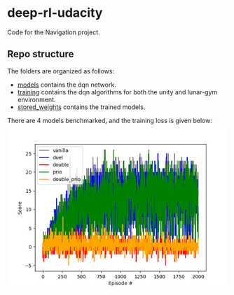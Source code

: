 # deep-rl-udacity
Code for the Navigation project.

## Repo structure
The folders are organized as follows:
- [models](models) contains the dqn network.
- [training](training) contains the dqn algorithms for both the unity and lunar-gym environment.
- [stored_weights](stored_weights) contains the trained models. 


There are 4 models benchmarked, and the training loss is given below: 
![Benchmark](benchmark_unity_environment.png)
